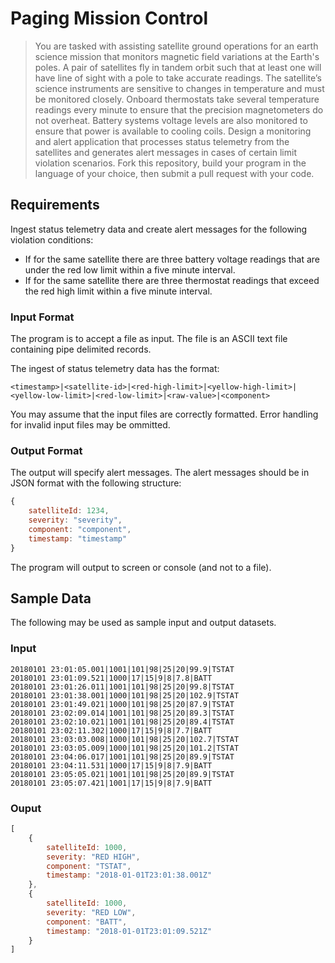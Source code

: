 # Paging Mission Control

> You are tasked with assisting satellite ground operations for an earth science mission that monitors magnetic field variations at the Earth's poles. A pair of satellites fly in tandem orbit such that at least one will have line of sight with a pole to take accurate readings. The satellite’s science instruments are sensitive to changes in temperature and must be monitored closely. Onboard thermostats take several temperature readings every minute to ensure that the precision magnetometers do not overheat. Battery systems voltage levels are also monitored to ensure that power is available to cooling coils. Design a monitoring and alert application that processes status telemetry from the satellites and generates alert messages in cases of certain limit violation scenarios.  Fork this repository, build your program in the language of your choice, then submit a pull request with your code.

## Requirements
Ingest status telemetry data and create alert messages for the following violation conditions:

- If for the same satellite there are three battery voltage readings that are under the red low limit within a five minute interval.
- If for the same satellite there are three thermostat readings that exceed the red high limit within a five minute interval.

### Input Format
The program is to accept a file as input. The file is an ASCII text file containing pipe delimited records.

The ingest of status telemetry data has the format:

```
<timestamp>|<satellite-id>|<red-high-limit>|<yellow-high-limit>|<yellow-low-limit>|<red-low-limit>|<raw-value>|<component>
```

You may assume that the input files are correctly formatted. Error handling for invalid input files may be ommitted.

### Output Format
The output will specify alert messages.  The alert messages should be in JSON format with the following structure:

```javascript
{
    satelliteId: 1234,
    severity: "severity",
    component: "component",
    timestamp: "timestamp"
}
```

The program will output to screen or console (and not to a file). 

## Sample Data
The following may be used as sample input and output datasets.

### Input

```
20180101 23:01:05.001|1001|101|98|25|20|99.9|TSTAT
20180101 23:01:09.521|1000|17|15|9|8|7.8|BATT
20180101 23:01:26.011|1001|101|98|25|20|99.8|TSTAT
20180101 23:01:38.001|1000|101|98|25|20|102.9|TSTAT
20180101 23:01:49.021|1000|101|98|25|20|87.9|TSTAT
20180101 23:02:09.014|1001|101|98|25|20|89.3|TSTAT
20180101 23:02:10.021|1001|101|98|25|20|89.4|TSTAT
20180101 23:02:11.302|1000|17|15|9|8|7.7|BATT
20180101 23:03:03.008|1000|101|98|25|20|102.7|TSTAT
20180101 23:03:05.009|1000|101|98|25|20|101.2|TSTAT
20180101 23:04:06.017|1001|101|98|25|20|89.9|TSTAT
20180101 23:04:11.531|1000|17|15|9|8|7.9|BATT
20180101 23:05:05.021|1001|101|98|25|20|89.9|TSTAT
20180101 23:05:07.421|1001|17|15|9|8|7.9|BATT
```

### Ouput

```javascript
[
    {
        satelliteId: 1000,
        severity: "RED HIGH",
        component: "TSTAT",
        timestamp: "2018-01-01T23:01:38.001Z"
    },
    {
        satelliteId: 1000,
        severity: "RED LOW",
        component: "BATT",
        timestamp: "2018-01-01T23:01:09.521Z"
    }
]
```
